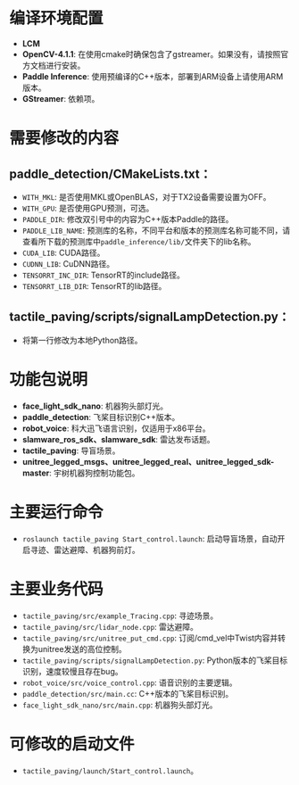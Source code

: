 # 编译环境配置

- **LCM**
- **OpenCV-4.1.1**: 在使用cmake时确保包含了gstreamer。如果没有，请按照官方文档进行安装。
- **Paddle Inference**: 使用预编译的C++版本，部署到ARM设备上请使用ARM版本。
- **GStreamer**: 依赖项。

# 需要修改的内容

## paddle_detection/CMakeLists.txt：

- `WITH_MKL`: 是否使用MKL或OpenBLAS，对于TX2设备需要设置为OFF。
- `WITH_GPU`: 是否使用GPU预测，可选。
- `PADDLE_DIR`: 修改双引号中的内容为C++版本Paddle的路径。
- `PADDLE_LIB_NAME`: 预测库的名称，不同平台和版本的预测库名称可能不同，请查看所下载的预测库中`paddle_inference/lib/`文件夹下的lib名称。
- `CUDA_LIB`: CUDA路径。
- `CUDNN_LIB`: CuDNN路径。
- `TENSORRT_INC_DIR`: TensorRT的include路径。
- `TENSORRT_LIB_DIR`: TensorRT的lib路径。

## tactile_paving/scripts/signalLampDetection.py：

- 将第一行修改为本地Python路径。

# 功能包说明

- **face_light_sdk_nano**: 机器狗头部灯光。
- **paddle_detection**: 飞桨目标识别C++版本。
- **robot_voice**: 科大迅飞语言识别，仅适用于x86平台。
- **slamware_ros_sdk、slamware_sdk**: 雷达发布话题。
- **tactile_paving**: 导盲场景。
- **unitree_legged_msgs、unitree_legged_real、unitree_legged_sdk-master**: 宇树机器狗控制功能包。

# 主要运行命令

- `roslaunch tactile_paving Start_control.launch`: 启动导盲场景，自动开启寻迹、雷达避障、机器狗前灯。

# 主要业务代码

- `tactile_paving/src/example_Tracing.cpp`: 寻迹场景。
- `tactile_paving/src/lidar_node.cpp`: 雷达避障。
- `tactile_paving/src/unitree_put_cmd.cpp`: 订阅/cmd_vel中Twist内容并转换为unitree发送的高位控制。
- `tactile_paving/scripts/signalLampDetection.py`: Python版本的飞桨目标识别，速度较慢且存在bug。
- `robot_voice/src/voice_control.cpp`: 语音识别的主要逻辑。
- `paddle_detection/src/main.cc`: C++版本的飞桨目标识别。
- `face_light_sdk_nano/src/main.cpp`: 机器狗头部灯光。

# 可修改的启动文件

- `tactile_paving/launch/Start_control.launch`。
